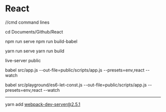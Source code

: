 # React

//cmd command lines

cd Documents/Github/React

npm run serve
npm run build-babel

yarn run serve
yarn run build

live-server public

babel src/app.js --out-file=public/scripts/app.js --presets=env,react --watch

babel src/playground/es6-let-const.js --out-file=public/scripts/app.js --presets=env,react --watch


--------------------------------------------------------------------

yarn add webpack-dev-server@2.5.1